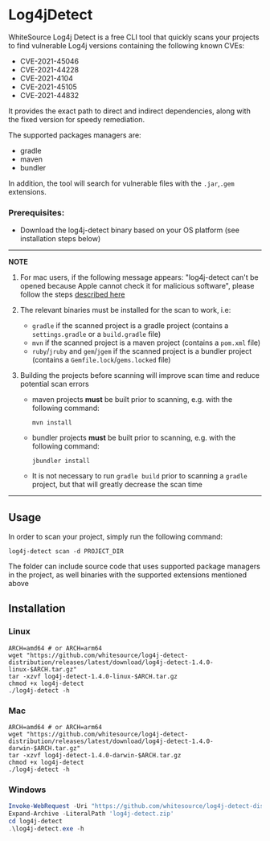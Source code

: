 # Log4jDetect

WhiteSource Log4j Detect is a free CLI tool that quickly scans your projects to find vulnerable Log4j versions
containing the following known CVEs:

* CVE-2021-45046
* CVE-2021-44228
* CVE-2021-4104
* CVE-2021-45105
* CVE-2021-44832

It provides the exact path to direct and indirect dependencies, along with the fixed version for speedy remediation.

The supported packages managers are:

* gradle
* maven
* bundler

In addition, the tool will search for vulnerable files with the `.jar`,`.gem` extensions.

### Prerequisites:

* Download the log4j-detect binary based on your OS platform (see installation steps below)

---
**NOTE**

1. For mac users, if the following message appears:
   "log4j-detect can't be opened because Apple cannot check it for malicious software", please follow the steps
   [described here](https://support.apple.com/en-il/guide/mac-help/mchleab3a043/mac)


2. The relevant binaries must be installed for the scan to work, i.e:
    * `gradle` if the scanned project is a gradle project (contains a `settings.gradle` or a `build.gradle` file)
    * `mvn` if the scanned project is a maven project (contains a `pom.xml` file)
    * `ruby`/`jruby` and `gem`/`jgem` if the scanned project is a bundler project (contains a `Gemfile.lock`/`gems.locked` file)


3. Building the projects before scanning will improve scan time and reduce potential scan errors

    * maven projects __must__ be built prior to scanning, e.g. with the following command:
       ```shell
       mvn install
       ```

    * bundler projects __must__ be built prior to scanning, e.g. with the following command:
       ```shell
       jbundler install
       ```

    * It is not necessary to run `gradle build` prior to scanning a `gradle` project, but that will greatly decrease the
      scan time

---

## Usage

In order to scan your project, simply run the following command:

```shell
log4j-detect scan -d PROJECT_DIR
```

The folder can include source code that uses supported package managers in the project, as well binaries with the
supported extensions mentioned above

## Installation

### Linux

```shell
ARCH=amd64 # or ARCH=arm64
wget "https://github.com/whitesource/log4j-detect-distribution/releases/latest/download/log4j-detect-1.4.0-linux-$ARCH.tar.gz"
tar -xzvf log4j-detect-1.4.0-linux-$ARCH.tar.gz
chmod +x log4j-detect
./log4j-detect -h
```

### Mac

```shell
ARCH=amd64 # or ARCH=arm64 
wget "https://github.com/whitesource/log4j-detect-distribution/releases/latest/download/log4j-detect-1.4.0-darwin-$ARCH.tar.gz"
tar -xzvf log4j-detect-1.4.0-darwin-$ARCH.tar.gz
chmod +x log4j-detect
./log4j-detect -h
```

### Windows

```powershell
Invoke-WebRequest -Uri "https://github.com/whitesource/log4j-detect-distribution/releases/latest/download/log4j-detect-1.4.0-windows-amd64.zip" -OutFile "log4j-detect.zip"
Expand-Archive -LiteralPath 'log4j-detect.zip'
cd log4j-detect
.\log4j-detect.exe -h
```
